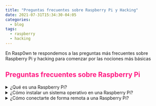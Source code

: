 ```yaml
---
title: "Preguntas frecuentes sobre Raspberry Pi y Hacking"
date: 2021-07-31T15:34:30-04:05
categories:
  - blog
tags:
  - raspberry
  - hacking
---
```

En Rasp0wn te respondemos a las preguntas más frecuentes sobre Raspberry Pi y hacking para comenzar por las nociones más básicas

## <span style="color:#ff1a82">Preguntas frecuentes sobre Raspberry Pi</span>

<details>
<summary><span style="color:#white">¿Qué es una Raspberry Pi?</span></summary>

Una __Raspberry Pi__ no es más que lo que se conoce como un __Single Board Computer__ (_SBC_), es decir, un ordenador completo de reducidas dimensiones y de bajo coste. Existen __diferentes modelos__ de este mini ordenador, cada uno con unas __características y precio diferentes__. Todos ellos ejecutan principalmente sistemas operativos basados en Linux (_aunque existen otros_). Podéis encontrar más información sobre modelos y todo lo que necesitas para poner en marcha una Raspberry Pi en nuestro artículo de [Cómo iniciarse en Raspberry Pi: Modelos y Hardware necesario](https://rasp0wn.github.io/como-iniciarse-en-raspberry-pi/).
<br>
</details>

<details>
<summary><span style="color:#white">¿Cómo instalar un sistema operativo en una Raspberry Pi?</span></summary>
<br>

Para instalar un sistema operativo en la Raspberry Pi __necesitaremos una tarjeta microSD__ (_de al menos 8GB normalmente aunque depende del sistema que vayamos a instalar_) y un programa para __grabar la imagen del sistema en la microSD__. Para este fin, recomiendo el __programa Etcher__ aunque la propia Raspberry ha sacado un programa para el mismo propósito. Simplemente deberemos de __conectar la microSD a nuestro PC, ejecutar Etcher y elegir el sistema operativo__ que vamos a grabar en la tarjeta. Si queréis ver cómo es el proceso paso a paso entra en nuestro artículo Cómo instalar un sistema operativo en Raspberry Pi.
<br>
</details>

<details>
<summary><span style="color:#white">¿Cómo conectarte de forma remota a una Raspberry Pi?</span></summary>
<br>

Para conectarnos de forma remota a una Raspberry Pi sin necesidad de tenerla conectada a un monitor ni a un teclado y ratón, __podemos utilizar el protocolo SSH mediante el cual obtendremos una consola de comandos, o bien, el protocolo VNC si queremos un escritorio remoto__ (_existen más opciones para conectarnos de forma remota pero las más comunes y sencillas de instalar en la Raspberry Pi son las anteriormente comentadas_). Tenéis disponible los artículos completos para ver paso a paso cómo conectarnos tanto por SSH como por VNC.
<br>
</details>